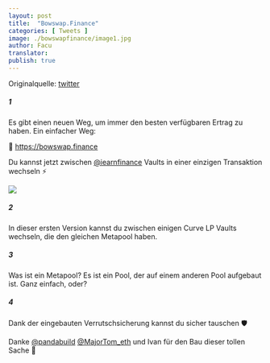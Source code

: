 ```yaml
---
layout: post
title:  "Bowswap.Finance"
categories: [ Tweets ]
image: ./bowswapfinance/image1.jpg
author: Facu
translator:
publish: true
---
```


Originalquelle: [twitter](https://twitter.com/fameal/status/1424857239505018880)

##### 1

Es gibt einen neuen Weg, um immer den besten verfügbaren Ertrag zu haben. Ein einfacher Weg:

🏹 https://bowswap.finance

Du kannst jetzt zwischen [@iearnfinance](https://twitter.com/iearnfinance)  Vaults in einer einzigen Transaktion wechseln ⚡️

![](image1.jpg)

##### 2

In dieser ersten Version kannst du zwischen einigen Curve LP Vaults wechseln, die den gleichen Metapool haben.

##### 3

Was ist ein Metapool? Es ist ein Pool, der auf einem anderen Pool aufgebaut ist. Ganz einfach, oder?

##### 4

Dank der eingebauten Verrutschsicherung kannst du sicher tauschen 🛡️

Danke [@pandabuild](https://twitter.com/pandabuild) [@MajorTom_eth](https://twitter.com/MajorTom_eth) und Ivan für den Bau dieser tollen Sache 🚀
